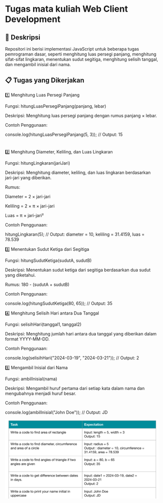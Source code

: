 # Tugas mata kuliah Web Client Development

## 📌 Deskripsi

Repositori ini berisi implementasi JavaScript untuk beberapa tugas pemrograman dasar, seperti menghitung luas persegi panjang, menghitung sifat-sifat lingkaran, menentukan sudut segitiga, menghitung selisih tanggal, dan mengambil inisial dari nama.

## 📋 Tugas yang Dikerjakan

1️⃣ Menghitung Luas Persegi Panjang

Fungsi: hitungLuasPersegiPanjang(panjang, lebar)

Deskripsi: Menghitung luas persegi panjang dengan rumus panjang × lebar.

Contoh Penggunaan:

console.log(hitungLuasPersegiPanjang(5, 3)); // Output: 15

#

2️⃣ Menghitung Diameter, Keliling, dan Luas Lingkaran

Fungsi: hitungLingkaran(jariJari)

Deskripsi: Menghitung diameter, keliling, dan luas lingkaran berdasarkan jari-jari yang diberikan.

Rumus:

Diameter = 2 × jari-jari

Keliling = 2 × π × jari-jari

Luas = π × jari-jari²

Contoh Penggunaan:

hitungLingkaran(5);
// Output: diameter = 10, keliling = 31.4159, luas = 78.539


3️⃣ Menentukan Sudut Ketiga dari Segitiga

Fungsi: hitungSudutKetiga(sudutA, sudutB)

Deskripsi: Menentukan sudut ketiga dari segitiga berdasarkan dua sudut yang diketahui.

Rumus: 180 - (sudutA + sudutB)

Contoh Penggunaan:

console.log(hitungSudutKetiga(80, 65)); // Output: 35


4️⃣ Menghitung Selisih Hari antara Dua Tanggal

Fungsi: selisihHari(tanggal1, tanggal2)

Deskripsi: Menghitung jumlah hari antara dua tanggal yang diberikan dalam format YYYY-MM-DD.

Contoh Penggunaan:

console.log(selisihHari("2024-03-19", "2024-03-21")); // Output: 2


5️⃣ Mengambil Inisial dari Nama

Fungsi: ambilInisial(nama)

Deskripsi: Mengambil huruf pertama dari setiap kata dalam nama dan mengubahnya menjadi huruf besar.

Contoh Penggunaan:

console.log(ambilInisial("John Doe")); // Output: JD

![gambar](images/tugas.png)
